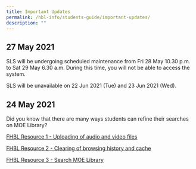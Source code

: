 ```yaml
---
title: Important Updates
permalink: /hbl-info/students-guide/important-updates/
description: ""
---
```


27 May 2021
-----------

SLS will be undergoing scheduled maintenance from Fri 28 May 10.30 p.m. to Sat 29 May 6.30 a.m. During this time, you will not be able to access the system.

  

SLS will be unavailable on 22 Jun 2021 (Tue) and 23 Jun 2021 (Wed).  

24 May 2021
-----------

Did you know that there are many ways students can refine their searches on MOE Library?

[FHBL Resource 1 - Uploading of audio and video files](/files/FHBL%20Resource%201%20-%20Uploading%20of%20audio%20and%20video%20files.pdf)

[FHBL Resource 2 - Clearing of browsing history and cache](/files/FHBL%20Resource%202%20-%20Clearing%20of%20browsing%20history%20and%20cache%20.pdf)

[FHBL Resource 3 - Search MOE Library](/files/FHBL%20Resource%203%20-%20Search%20MOE%20Library.pdf)